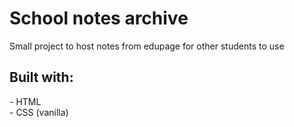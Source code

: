 <h1>School notes archive</h1>

Small project to host notes from edupage for other students to use
<h2>Built with:</h2>
- HTML <br>
- CSS (vanilla)
